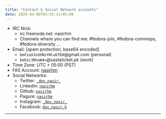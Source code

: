 ```yaml
---
title: "Contact & Social Network accounts"
date: 2020-04-06T03:55:11+05:00
---
```


- IRC Nick:
    - irc.freenode.net: nasirhm
    - Channels where you can find me: #fedora-join, #fedora-commops, #fedora-diversity ...
- Email: [spam protection, base64 encoded]
    - `bmFzaXJodXNzYWlubTE0`@gmail.com (personal)
    - `bmh1c3NhaW4=`@sastaticket.pk (work)
- Time Zone: UTC + 05:00 (PST)
- FAS Account: [nasirhm](https://fedoraproject.org/wiki/User:Nasirhm)
- Social Networks:
    - Twitter: [`_dev_nasir_`](https://twitter.com/_dev_nasir_)
    - Linkedin: [`nasirhm`](https://www.linkedin.com/in/nasirhm/)
    - Github: [`nasirhm`](https://github.com/nasirhm/)
    - Pagure: [`nasirhm`](https://pagure.io/user/nasirhm)
    - Instagram: [`_dev_nasir_`](https://www.instagram.com/_dev_nasir_/)
    - Facebook: [`dev.nasir.h`](https://facebook.com/dev.nasir.h/)

---
 